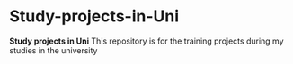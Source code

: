 # Study-projects-in-Uni
**Study projects in Uni**
This repository is for the training projects during my studies in the university
